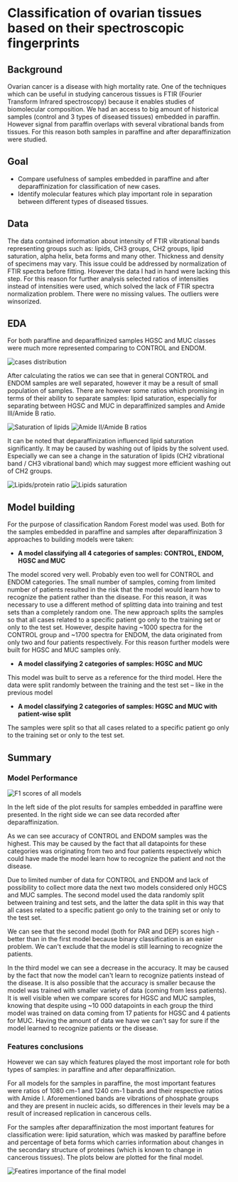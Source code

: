 # Classification of ovarian tissues based on their spectroscopic fingerprints

## Background
Ovarian cancer is a disease with high mortality rate. One of the techniques which can be useful in studying cancerous tissues is FTIR (Fourier Transform Infrared spectroscopy) because it enables studies of biomolecular composition. We had an access to big amount of historical samples (control and 3 types of diseased tissues) embedded in paraffin. However signal from paraffin overlaps with several vibrational bands from tissues. For this reason both samples in paraffine and after deparaffinization were studied.

## Goal
*	Compare usefulness of samples embedded in paraffine and after deparaffinization for classification of new cases.
*	Identify molecular features which play important role in separation between different types of diseased tissues.

## Data
The data contained information about intensity of FTIR vibrational bands representing groups such as: lipids, CH3 groups, CH2 groups, lipid saturation, alpha helix, beta forms and many other.
Thickness and density of specimens may vary. This issue could be addressed by normalization of FTIR spectra before fitting. However the data I had in hand were lacking this step. For this reason for further analysis selected ratios of intensities instead of intensities were used, which solved the lack of FTIR spectra normalization problem.
There were no missing values. The outliers were winsorized.

## EDA
For both paraffine and deparaffinized samples HGSC and MUC classes were much more represented comparing to CONTROL and ENDOM.

![cases distribution](https://github.com/awandzilak/OvarianTissues/blob/main/cases_distribution.jpg)

After calculating the ratios we can see that in general CONTROL and ENDOM samples are well separated, however it may be a result of small population of samples. There are however some ratios which promising in terms of their ability to separate samples: lipid saturation, especially for separating between HGSC and MUC in deparaffinized samples and Amide III/Amide B ratio.

![Saturation of lipids](https://github.com/awandzilak/OvarianTissues/blob/main/ratios_hist_1.jpg)
![Amide II/Amide B ratios](https://github.com/awandzilak/OvarianTissues/blob/main/ratios_hist_16.jpg)

It can be noted that deparaffinization influenced lipid saturation significantly. It may be caused by washing out of lipids by the solvent used. Especially we can see a change in the saturation of lipids (CH2 vibrational band / CH3 vibrational band) which may suggest more efficient washing out of CH2 groups.

![Lipids/protein ratio](https://github.com/awandzilak/OvarianTissues/blob/main/boxplot_lpratio.jpg)
![Lipids saturation](https://github.com/awandzilak/OvarianTissues/blob/main/boxplot_lsat.jpg)

## Model building
For the purpose of classification Random Forest model was used. Both for the samples embedded in paraffine and samples after deparaffinization 3 approaches to building models were taken:
+	**A model classifying all 4 categories of samples: CONTROL, ENDOM, HGSC and MUC**

The model scored very well. Probably even too well for CONTROL and ENDOM categories. The small number of samples, coming from limited number of patients resulted in the risk that the model would learn how to recognize the patient rather than the disease.  For this reason, it was necessary to use a different method of splitting data into training and test sets than a completely random one. The new approach splits the samples so that all cases related to a specific patient go only to the training set or only to the test set. However, despite having ~1000 spectra for the CONTROL group and ~1700 spectra for ENDOM, the data originated from only two and four patients respectively. For this reason further models were built for HGSC and MUC samples only.
+ **A model classifying 2 categories of samples: HGSC and MUC**

This model was built to serve as a reference for the third model. Here the data were split randomly between the training and the test set – like in the previous model
+ **A model classifying 2 categories of samples: HGSC and MUC with patient-wise split**

The samples were split so that all cases related to a specific patient go only to the training set or only to the test set.

## Summary
### Model Performance

![F1 scores of all models](https://github.com/awandzilak/OvarianTissues/blob/main/scores.jpg)

In the left side of the plot results for samples embedded in paraffine were presented. In the right side we can see data recorded after deparaffinization.

As we can see accuracy of CONTROL and ENDOM samples was the highest. This may be caused by the fact that all datapoints for these categories was originating from two and four patients respectively which could have made the model learn how to recognize the patient and not the disease.

Due to limited number of data for CONTROL and ENDOM and lack of possibility to collect more data the next two models considered only HGCS and MUC samples. The second model used the data randomly split between training and test sets, and the latter the data split in this way that all cases related to a specific patient go only to the training set or only to the test set. 

We can see that the second model (both for PAR and DEP) scores high - better than in the first model because binary classification is an easier problem. We can't exclude that the model is still learning to recognize the patients. 

In the third model we can see a decrease in the accuracy. It may be caused by the fact that now the model can't learn to recognize patients instead of the disease. It is also possible that the accuracy is smaller because the model was trained with smaller variety of data (coming from less patients). It is well visible when we compare scores for HGSC and MUC samples, knowing that despite using ~10 000 datapoints in each group the third model was trained on data coming from 17 patients for HGSC and 4 patients for MUC. Having the amount of data we have we can't say for sure if the model learned to recognize patients or the disease.

### Features conclusions

However we can say which features played the most important role for both types of samples: in paraffine and after deparaffinization.

For all models for the samples in paraffine, the most important features were ratios of 1080 cm-1 and 1240 cm-1 bands and their respective ratios with Amide I. Aforementioned bands are vibrations of phosphate groups and they are present in nucleic acids, so differences in their levels may be a result of increased replication in cancerous cells.

For the samples after deparaffinization the most important features for classification were: lipid saturation, which was masked by paraffine before and percentage of beta forms which carries information about changes in the secondary structure of proteines (which is known to change in cancerous tissues).
The plots below are plotted for the final model.

![Featires importance of the final model](https://github.com/awandzilak/OvarianTissues/blob/main/features_importance_final_model.png)

